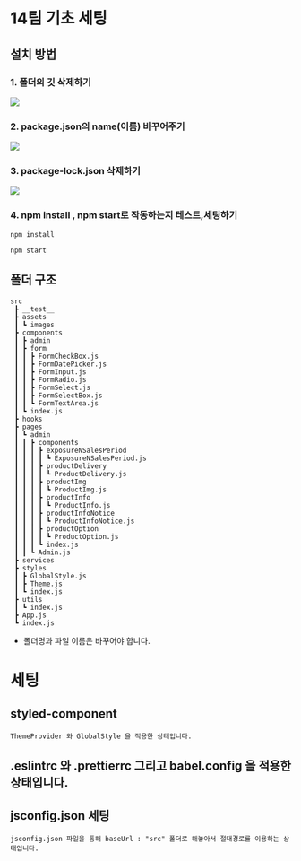 # 14팀 기초 세팅

## 설치 방법
### 1. 폴더의 깃 삭제하기

  <img src="https://user-images.githubusercontent.com/98315458/151786608-ee7bde50-49ae-4419-a6e3-6b57decaa045.png"/>

### 2. package.json의 name(이름) 바꾸어주기


 <img src="https://user-images.githubusercontent.com/98315458/151786905-a6a8c79d-0909-401f-b223-c94dfdee9d12.png"/>

### 3. package-lock.json 삭제하기

 <img src="https://user-images.githubusercontent.com/98315458/151787035-59ae7897-b1f2-4c08-a774-5845c3fdc016.png"/>

### 4. npm install , npm start로 작동하는지 테스트,세팅하기
```
npm install
```
```
npm start
```

## 폴더 구조

``` 
src
 ┣ __test__
 ┣ assets
 ┃ ┗ images
 ┣ components
 ┃ ┣ admin
 ┃ ┣ form
 ┃ ┃ ┣ FormCheckBox.js
 ┃ ┃ ┣ FormDatePicker.js
 ┃ ┃ ┣ FormInput.js
 ┃ ┃ ┣ FormRadio.js
 ┃ ┃ ┣ FormSelect.js
 ┃ ┃ ┣ FormSelectBox.js
 ┃ ┃ ┗ FormTextArea.js
 ┃ ┗ index.js
 ┣ hooks
 ┣ pages
 ┃ ┗ admin
 ┃ ┃ ┣ components
 ┃ ┃ ┃ ┣ exposureNSalesPeriod
 ┃ ┃ ┃ ┃ ┗ ExposureNSalesPeriod.js
 ┃ ┃ ┃ ┣ productDelivery
 ┃ ┃ ┃ ┃ ┗ ProductDelivery.js
 ┃ ┃ ┃ ┣ productImg
 ┃ ┃ ┃ ┃ ┗ ProductImg.js
 ┃ ┃ ┃ ┣ productInfo
 ┃ ┃ ┃ ┃ ┗ ProductInfo.js
 ┃ ┃ ┃ ┣ productInfoNotice
 ┃ ┃ ┃ ┃ ┗ ProductInfoNotice.js
 ┃ ┃ ┃ ┣ productOption
 ┃ ┃ ┃ ┃ ┗ ProductOption.js
 ┃ ┃ ┃ ┗ index.js
 ┃ ┃ ┗ Admin.js
 ┣ services
 ┣ styles
 ┃ ┣ GlobalStyle.js
 ┃ ┣ Theme.js
 ┃ ┗ index.js
 ┣ utils
 ┃ ┗ index.js
 ┣ App.js
 ┗ index.js
 ```
 
 + 폴더명과 파일 이름은 바꾸어야 합니다.

# 세팅

## styled-component

    ThemeProvider 와 GlobalStyle 을 적용한 상태입니다.
    
    
    

## .eslintrc 와 .prettierrc 그리고 babel.config 을 적용한 상태입니다.




## jsconfig.json 세팅

    jsconfig.json 파일을 통해 baseUrl : "src" 폴더로 해놓아서 절대경로를 이용하는 상태입니다.
